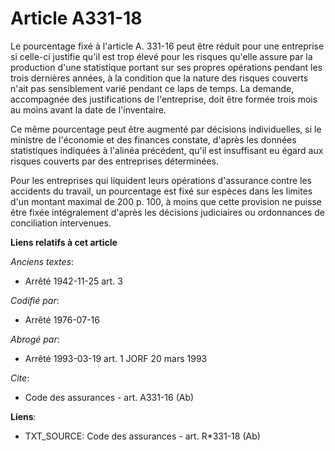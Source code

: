 # Article A331-18

Le pourcentage fixé à l'article A. 331-16 peut être réduit pour une entreprise si celle-ci justifie qu'il est trop élevé pour
les risques qu'elle assure par la production d'une statistique portant sur ses propres opérations pendant les trois dernières
années, à la condition que la nature des risques couverts n'ait pas sensiblement varié pendant ce laps de temps. La demande,
accompagnée des justifications de l'entreprise, doit être formée trois mois au moins avant la date de l'inventaire.

Ce même pourcentage peut être augmenté par décisions individuelles, si le ministre de l'économie et des finances constate,
d'après les données statistiques indiquées à l'alinéa précédent, qu'il est insuffisant eu égard aux risques couverts par des
entreprises déterminées.

Pour les entreprises qui liquident leurs opérations d'assurance contre les accidents du travail, un pourcentage est fixé sur
espèces dans les limites d'un montant maximal de 200 p. 100, à moins que cette provision ne puisse être fixée intégralement
d'après les décisions judiciaires ou ordonnances de conciliation intervenues.

**Liens relatifs à cet article**

_Anciens textes_:

  - Arrêté 1942-11-25 art. 3

_Codifié par_:

  - Arrêté 1976-07-16

_Abrogé par_:

  - Arrêté 1993-03-19 art. 1 JORF 20 mars 1993

_Cite_:

  - Code des assurances - art. A331-16 (Ab)

**Liens**:

  - TXT_SOURCE: Code des assurances - art. R*331-18 (Ab)
